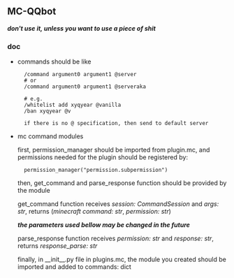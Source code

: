 ## MC-QQbot

***don't use it, unless you want to use a piece of shit***

### doc

- commands should be like
    
        /command argument0 argument1 @server
        # or
        /command argument0 argument1 @serveraka
        
        # e.g.
        /whitelist add xyqyear @vanilla
        /ban xyqyear @v
        
        if there is no @ specification, then send to default server
        
- mc command modules
    
    first, permission_manager should be imported from plugin.mc, 
    and permissions needed for the plugin should be registered by:
        
        permission_manager("permission.subpermission")
    
    then, get_command and parse_response function should be provided by the module
    
    get_command function receives *session: CommandSession* and *args: str*, 
    returns (*minecraft command: str*, *permission: str*)
    
    ***the parameters used bellow may be changed in the future***
    
    parse_response function receives *permission: str* and *response: str*, 
    returns *response_parse: str*
    
    finally, in \_\_init__.py file in plugins.mc, the module you created should be 
    imported and added to commands: dict
